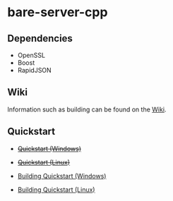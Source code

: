 # bare-server-cpp

## Dependencies

- OpenSSL
- Boost
- RapidJSON

## Wiki

Information such as building can be found on the [Wiki](https://github.com/tomphttp/bare-server-cpp/wiki).

## Quickstart

- [~~Quickstart (Windows)~~](https://github.com/tomphttp/bare-server-cpp/wiki) 
- [~~Quickstart (Linux)~~](https://github.com/tomphttp/bare-server-cpp/wiki) 

- [Building Quickstart (Windows)](https://github.com/tomphttp/bare-server-cpp/wiki/Windows-Build-Quickstart)
- [Building Quickstart (Linux)](https://github.com/tomphttp/bare-server-cpp/wiki/Linux-Build-Quickstart)
